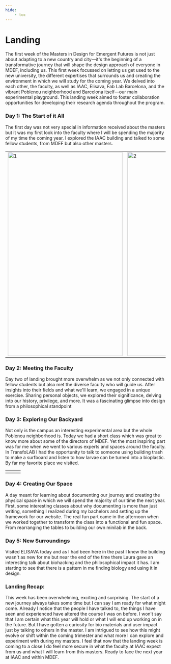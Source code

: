 ```yaml
---
hide:
    - toc
---
```


# Landing

The first week of the Masters in Design for Emergent Futures is not just about adapting to a new country and city—it's the beginning of a transformative journey that will shape the design approach of everyone in MDEF, including us. This first week focussed on letting us get used to the new university, the different expertises that surrounds us and creating the environment in which we will study for the coming year. We delved into each other, the faculty, as well as IAAC, Elisava, Fab Lab Barcelona, and the vibrant Poblenou neighborhood and Barcelona itself—our main experimental playground. This landing week aimed to foster collaboration opportunities for developing their research agenda throughout the program.

### Day 1: The Start of it All

The first day was not very special in information received about the masters but it was my first look into the faculty where I will be spending the majority of my time the coming year. I explored the IAAC building and talked to some fellow students, from MDEF but also other masters.

<table>
  <tr>
    <td> 
        <img src="..\Landing\LD1.jpg"  alt="1" width = 360px height = 640px >
    </td>
    <td>
        <img src="..\Landing\LD1-2.jpg" alt="2" width = 360px height = 640px>
    </td>
    <td>
    <img src="..images\LD1-3.jpg" alt="3" width = 360px height = 640px>
    </td>
  </tr>
</table>

### Day 2: Meeting the Faculty

Day two of landing brought more overwhelm as we not only connected with fellow students but also met the diverse faculty who will guide us. After insights into their fields and what we'll learn, we engaged in a unique exercise. Sharing personal objects, we explored their significance, delving into our history, privilege, and more. It was a fascinating glimpse into design from a philosophical standpoint

### Day 3: Exploring Our Backyard

Not only is the campus an interesting experimental area but the whole Poblenou neighborhood is. Today we had a short class which was great to know more about some of the directors of MDEF. Yet the most inspiring part was for me when we went to various experts and spaces around the faculty. In TransfoLAB I had the opportunity to talk to someone using building trash to make a surfboard and listen to how larvae can be turned into a bioplastic. By far my favorite place we visited.

<table>
  <tr>
    <td> 
        <![](..\Landing\LD3.jpg)>
    </td>
    <td>
        <![](..\Landing\LD3-2.jpg)>
    </td>
    <td>
        <![](..\Landing\LD3-3.jpg)>
    </td>
  </tr>
</table>

### Day 4: Creating Our Space

A day meant for learning about documenting our journey and creating the physical space in which we will spend the majority of our time the next year. First, some interesting classes about why documenting is more than just writing, something I realized during my bachelors and setting up the framework for our website. The real fun part came in the afternoon when we worked together to transform the class into a functional and fun space. From rearranging the tables to building our own minilab in the back. 

### Day 5: New Surroundings

Visited ELISAVA today and as I had been here in the past I knew the building wasn't as new for me but near the end of the time there Laura gave an interesting talk about biohacking and the philosophical impact it has. I am starting to see that there is a pattern in me finding biology and using it in design. 

### Landing Recap:

This week has been overwhelming, exciting and surprising. The start of a new journey always takes some time but I can say I am ready for what might come. Already I notice that the people I have talked to, the things I have seen and experienced have altered the course I was on before. I won’t say that I am certain what this year will hold or what I will end up working on in the future. But I have gotten a curiosity for bio materials and user impact just by talking to others in the master. I am intrigued to see how this might evolve or shift within the coming trimester and what more I can explore and experiment with during my masters. I feel that now that the landing week is coming to a close I do feel more secure in what the faculty at IAAC expect from us and what I will learn from this masters. Ready to face the next year at IAAC and within MDEF. 
